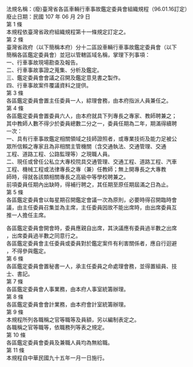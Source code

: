法規名稱：(廢)臺灣省各區車輛行車事故鑑定委員會組織規程（96.01.16訂定）  
廢止日期：民國 107 年 06 月 29 日  
第 1 條  
本規程依臺灣省政府組織規程第十一條規定訂定之。  
第 2 條  
臺灣省政府（以下簡稱本府）分十二區設車輛行車事故鑑定委員會（以下  
簡稱各區鑑定委員會）並冠以管轄區域名稱，掌理下列事項：  
一、行車事故現場勘查及報告。  
二、行車事故事證之蒐集、分析及鑑定。  
三、鑑定委員會會議之召開及鑑定意見書之製作。  
四、行車事故案件覆議資料之提供。  
第 3 條  
各區鑑定委員會置主任委員一人，綜理會務，由本府指派人員兼任之。  
第 4 條  
各區鑑定委員會置委員六人，由本府就具下列專長之專家、教師聘兼之；  
其中教師人數不得少於委員總數二分之一，委員任期為二年，期滿得續聘  
一次：  
一、具有行車事故鑑定相關領域之技師證照者，或專業技術及能力足被公  
眾所信賴之專家且為非相關主管機關（含交通執法、交通管理、交通  
工程、道路工程、公路監理等）之現職人員。  
二、現任或曾任公私立大專校院具交通管理、交通工程、道路工程、汽車  
工程、機械工程或法律專長之專（兼）任教師；無上開專長之大專教  
師時，得就各該類相關專長之高級中等學校聘兼之。  
前項委員任期內出缺時，得補行聘之，其任期至原任期屆滿之日為止。  
第 5 條  
各區鑑定委員會以每星期召開鑑定會議一次為原則，必要時得召開臨時會  
議，由主任委員召集並為主席，主任委員因故不能出席時，由出席委員互  
推一人擔任主席。  


各區鑑定委員會開會時，委員應親自出席，其決議應有委員過半數之出席  
，出席委員過半數之同意行之。  
各區鑑定委員會主任委員或委員對於鑑定案件有利害關係者，應自行迴避  
，不得參與鑑定。  
第 6 條  
各區鑑定委員會置秘書一人，承主任委員之命處理會務，並得置組員、技  
士、書記。  
第 7 條  
各區鑑定委員會人事業務，由本府人事室統籌辦理。  
第 8 條  
各區鑑定委員會會計業務，由本府會計室統籌辦理。  
第 9 條  
本規程所列各職稱之官等職等及員額，另以編制表定之。  
各職稱之官等職等，依職務列等表之規定。  
第 10 條  
各區鑑定委員會委員及兼職人員均為無給職。  
第 11 條  
本規程自中華民國九十五年一月一日施行。  


